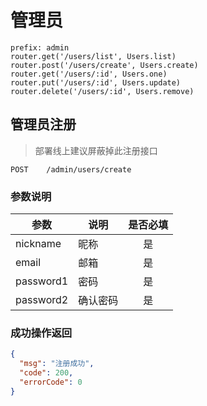 # 管理员

```
prefix: admin
router.get('/users/list', Users.list)
router.post('/users/create', Users.create)
router.get('/users/:id', Users.one)
router.put('/users/:id', Users.update)
router.delete('/users/:id', Users.remove)
```

## 管理员注册

> 部署线上建议屏蔽掉此注册接口

```
POST    /admin/users/create
```

### 参数说明

| 参数      | 说明     | 是否必填 |
| --------- | -------- | :------: |
| nickname  | 昵称     |    是    |
| email     | 邮箱     |    是    |
| password1 | 密码     |    是    |
| password2 | 确认密码 |    是    |

### 成功操作返回

```json
{
  "msg": "注册成功",
  "code": 200,
  "errorCode": 0
}
```
